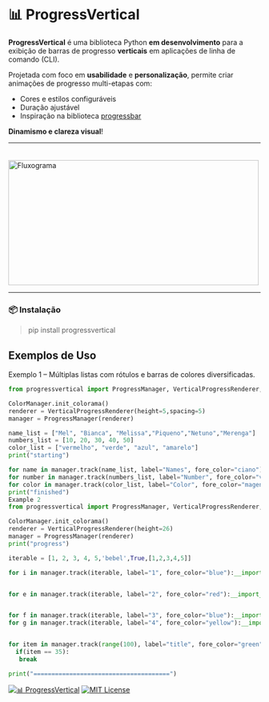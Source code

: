 # 📊 ProgressVertical

**ProgressVertical** é uma biblioteca Python **em desenvolvimento** para a exibição de barras de progresso **verticais** em aplicações de linha de comando (CLI).

Projetada com foco em **usabilidade** e **personalização**, permite criar animações de progresso multi-etapas com:
- Cores e estilos configuráveis
- Duração ajustável
- Inspiração na biblioteca [progressbar](https://pypi.org/project/progressbar/)

**Dinamismo e clareza visual**!

---

ㅤ <img src="https://cdn.pixabay.com/photo/2025/04/14/20/46/20-46-21-815_960_720.png" alt="Fluxograma" width="500" height="250" />

---

### 📦 Instalação

> pip install progressvertical


## Exemplos de Uso
Exemplo 1 – Múltiplas listas com rótulos e barras de colores diversificadas.

```python
from progressvertical import ProgressManager, VerticalProgressRenderer, ColorManager

ColorManager.init_colorama()
renderer = VerticalProgressRenderer(height=5,spacing=5)
manager = ProgressManager(renderer)

name_list = ["Mel", "Bianca", "Melissa","Piqueno","Netuno","Merenga"]
numbers_list = [10, 20, 30, 40, 50]
color_list = ["vermelho", "verde", "azul", "amarelo"]
print("starting")

for name in manager.track(name_list, label="Names", fore_color="ciano"): __import__('time').sleep(0.4)
for number in manager.track(numbers_list, label="Number", fore_color="verde"): __import__('time').sleep(0.3)
for color in manager.track(color_list, label="Color", fore_color="magenta"): __import__('time').sleep(0.2)
print("finished")
Example 2
from progressvertical import ProgressManager, VerticalProgressRenderer, ColorManager

ColorManager.init_colorama()
renderer = VerticalProgressRenderer(height=26)
manager = ProgressManager(renderer)
print("progress")

iterable = [1, 2, 3, 4, 5,'bebel',True,[1,2,3,4,5]]

for i in manager.track(iterable, label="1", fore_color="blue"):__import__('time').sleep(0.6)


for e in manager.track(iterable, label="2", fore_color="red"):__import__('time').sleep(0.4)


for f in manager.track(iterable, label="3", fore_color="blue"):__import__('time').sleep(0.5)
for g in manager.track(iterable, label="4", fore_color="yellow"):__import__('time').sleep(0.9)


for item in manager.track(range(100), label="title", fore_color="green"):
  if(item == 35):
   break

print("======================================")


```




[![📊 ProgressVertical](https://img.shields.io/badge/📊%20ProgressVertical-%200.2.2-0073B7?style=for-the-badge)](https://pypi.org/project/progressvertical/)
[![MIT License](https://img.shields.io/badge/License-MIT-blue.svg?style=for-the-badge)](https://opensource.org/licenses/MIT)
